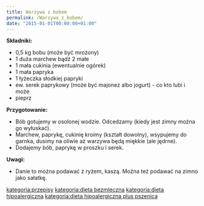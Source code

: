 ```yaml
---
title: Warzywa z bobem
permalink: /Warzywa_z_bobem/
date: "2015-01-01T00:00:00+01:00"
---
```


**Składniki:**

-   0,5 kg bobu (może być mrożony)
-   1 duża marchew bądź 2 małe
-   1 mała cukinia (ewentualnie ogórek)
-   1 mała papryka
-   1 łyżeczka słodkiej papryki
-   ew. serek paprykowy (może być majonez albo jogurt) - co kto lubi i może
-   pieprz

**Przygotowanie:**

-   Bób gotujemy w osolonej wodzie. Odcedzamy (kiedy jest zimny można go wyłuskać).
-   Marchew, paprykę, cukinię kroimy (kształt dowolny), wsypujemy do garnka, dusimy na oliwie aż warzywa będą miękkie (ale jędrne).
-   Dodajemy bób, paprykę w proszku i serek.

**Uwagi:**

-   Danie to można podawać z ryżem, kaszą. Można też podawać na zimno jako sałatkę.

[kategoria:przepisy](/atopedia/kategoria:przepisy "wikilink") [kategoria:dieta bezmleczna](/atopedia/kategoria:dieta_bezmleczna "wikilink") [kategoria:dieta hipoalergiczna](/atopedia/kategoria:dieta_hipoalergiczna "wikilink") [kategoria:dieta hipoalergiczna plus pszenica](/atopedia/kategoria:dieta_hipoalergiczna_plus_pszenica "wikilink")